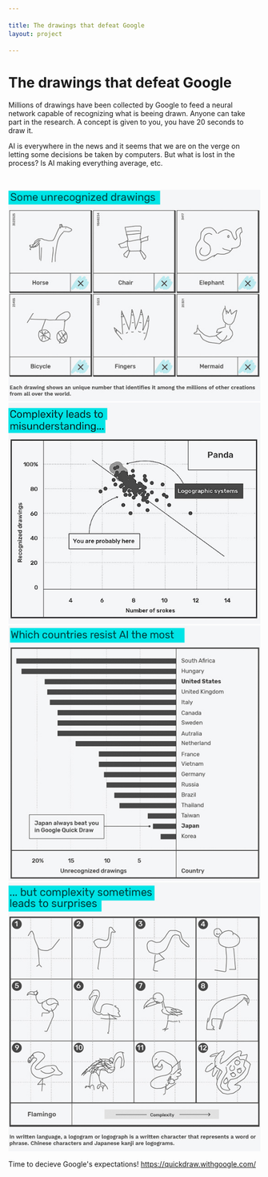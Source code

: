 ```yaml
---

title: The drawings that defeat Google
layout: project

---
```


# The drawings that defeat Google
Millions of drawings have been collected by Google to feed a neural network capable of recognizing what is beeing drawn. Anyone can take part in the research. A concept is given to you, you have 20 seconds to draw it.

AI is everywhere in the news and it seems that we are on the verge on letting some decisions be taken by computers. But what is lost in the process? Is AI making everything average, etc.
  
<br/>

![](output_G1.jpg)
![](test.jpg)
![](output_G3.jpg)
![](output_G4.jpg)

Time to decieve Google's expectations!
https://quickdraw.withgoogle.com/